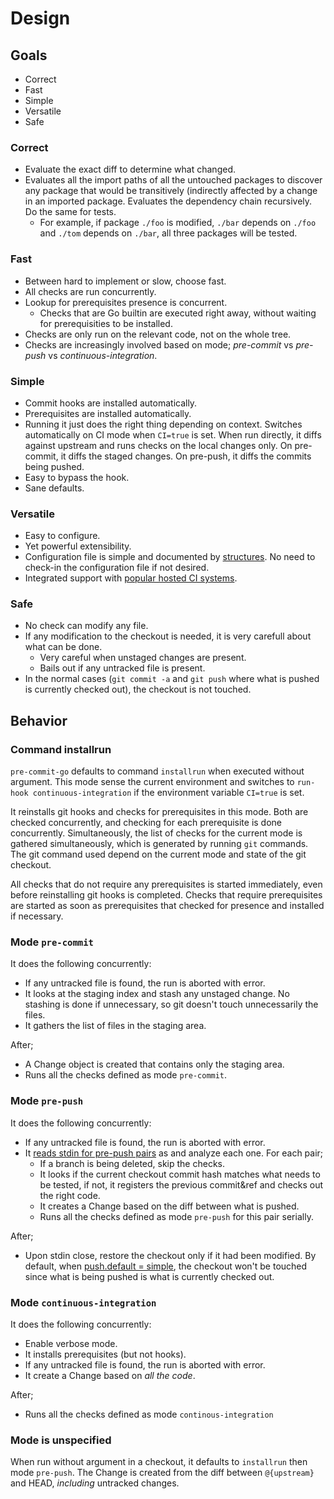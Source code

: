 Design
======

## Goals

  - Correct
  - Fast
  - Simple
  - Versatile
  - Safe


### Correct

  - Evaluate the exact diff to determine what changed.
  - Evaluates all the import paths of all the untouched packages to discover any
    package that would be transitively (indirectly affected by a change in an
    imported package. Evaluates the dependency chain recursively. Do the same
    for tests.
      - For example, if package `./foo` is modified, `./bar` depends on `./foo`
        and `./tom` depends on `./bar`, all three packages will be tested.


### Fast

  - Between hard to implement or slow, choose fast.
  - All checks are run concurrently.
  - Lookup for prerequisites presence is concurrent.
    - Checks that are Go builtin are executed right away, without waiting for
      prerequisities to be installed.
  - Checks are only run on the relevant code, not on the whole tree.
  - Checks are increasingly involved based on mode; *pre-commit* vs *pre-push* vs
    *continuous-integration*.


### Simple

  - Commit hooks are installed automatically.
  - Prerequisites are installed automatically.
  - Running it just does the right thing depending on context. Switches
    automatically on CI mode when `CI=true` is set. When run directly, it diffs
    against upstream and runs checks on the local changes only. On pre-commit,
    it diffs the staged changes. On pre-push, it diffs the commits being pushed.
  - Easy to bypass the hook.
  - Sane defaults.


### Versatile

  - Easy to configure.
  - Yet powerful extensibility.
  - Configuration file is simple and documented by
    [structures](https://godoc.org/github.com/maruel/pre-commit-go/checks/definitions).
    No need to check-in the configuration file if not desired.
  - Integrated support with [popular hosted CI systems](CI_SETUP.md).


### Safe

  - No check can modify any file.
  - If any modification to the checkout is needed, it is very carefull about
    what can be done.
    - Very careful when unstaged changes are present.
    - Bails out if any untracked file is present.
  - In the normal cases (`git commit -a` and `git push` where what is pushed is
    currently checked out), the checkout is not touched.


## Behavior


### Command installrun

`pre-commit-go` defaults to command `installrun` when executed without argument.
This mode sense the current environment and switches to `run-hook
continuous-integration` if the environment variable `CI=true` is set.

It reinstalls git hooks and checks for prerequisites in this mode. Both are
checked concurrently, and checking for each prerequisite is done concurrently.
Simultaneously, the list of checks for the current mode is gathered
simultaneously, which is generated by running `git` commands. The git command
used depend on the current mode and state of the git checkout.

All checks that do not require any prerequisites is started immediately, even
before reinstalling git hooks is completed. Checks that require prerequisites
are started as soon as prerequisites that checked for presence and installed if
necessary.


### Mode `pre-commit`

It does the following concurrently:
  - If any untracked file is found, the run is aborted with error.
  - It looks at the staging index and stash any unstaged change. No stashing is
    done if unnecessary, so git doesn't touch unnecessarily the files.
  - It gathers the list of files in the staging area.

After;
  - A Change object is created that contains only the staging area.
  - Runs all the checks defined as mode `pre-commit`.


### Mode `pre-push`

It does the following concurrently:
  - If any untracked file is found, the run is aborted with error.
  - It [reads stdin for pre-push
    pairs](http://git-scm.com/docs/githooks#_pre_push) as and analyze each one.
    For each pair;
    - If a branch is being deleted, skip the checks.
    - It looks if the current checkout commit hash matches what needs to be
      tested, if not, it registers the previous commit&ref and checks out the
      right code.
    - It creates a Change based on the diff between what is pushed.
    - Runs all the checks defined as mode `pre-push` for this pair serially.

After;

  - Upon stdin close, restore the checkout only if it had been modified. By
    default, when [push.default = simple](http://git-scm.com/docs/git-config),
    the checkout won't be touched since what is being pushed is what is
    currently checked out.


### Mode `continuous-integration`

It does the following concurrently:
  - Enable verbose mode.
  - It installs prerequisites (but not hooks).
  - If any untracked file is found, the run is aborted with error.
  - It create a Change based on *all the code*.

After;
  - Runs all the checks defined as mode `continous-integration`


### Mode is unspecified

When run without argument in a checkout, it defaults to `installrun` then mode
`pre-push`. The Change is created from the diff between `@{upstream}` and HEAD,
*including* untracked changes.

